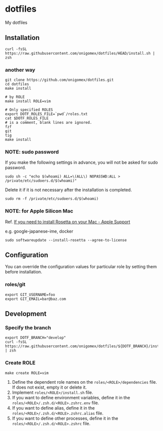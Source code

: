# dotfiles
My dotfiles



## Installation
```
curl -fsSL https://raw.githubusercontent.com/onigomex/dotfiles/HEAD/install.sh | zsh
```

### another way
```
git clone https://github.com/onigomex/dotfiles.git
cd dotfiles
make install

# by ROLE
make install ROLE=vim

# Only specified ROLES
export DOTF_ROLES_FILE=`pwd`/roles.txt
cat $DOTF_ROLES_FILE
# is a comment, blank lines are ignored.
fzf
git
tig
make install
```


### NOTE: sudo password
If you make the following settings in advance, you will not be asked for sudo password.

```
sudo sh -c "echo $(whoami) ALL=\(ALL\) NOPASSWD:ALL > /private/etc/sudoers.d/$(whoami)"
```

Delete it if it is not necessary after the installation is completed.

```
sudo rm -f /private/etc/sudoers.d/$(whoami)
```


### NOTE: for Apple Silicon Mac
Ref. [If you need to install Rosetta on your Mac - Apple Support](https://support.apple.com/en-us/HT211861)

e.g. google-japanese-ime, docker

```
sudo softwareupdate --install-rosetta --agree-to-license
```



## Configuration
You can override the configuration values for particular role by setting them before installation.

### roles/git
```
export GIT_USERNAME=foo
export GIT_EMAIL=bar@baz.com
```



## Development
### Specify the branch
```
export DOTF_BRANCH="develop"
curl -fsSL https://raw.githubusercontent.com/onigomex/dotfiles/${DOTF_BRANCH}/install.sh | zsh
```


### Create ROLE
```
make create ROLE=vim
```

1. Define the dependent role names on the `roles/<ROLE>/dependencies` file. If does not exist, empty it or delete it.
1. Implement `roles/<ROLE>/install.sh` file.
1. If you want to define environment variables, define it in the `roles/<ROLE>/.zsh.d/<ROLE>.zshrc.env` file.
1. If you want to define alias, define it in the `roles/<ROLE>/.zsh.d/<ROLE>.zshrc.alias` file.
1. If you want to define other processes, define it in the `roles/<ROLE>/.zsh.d/<ROLE>.zshrc` file.

